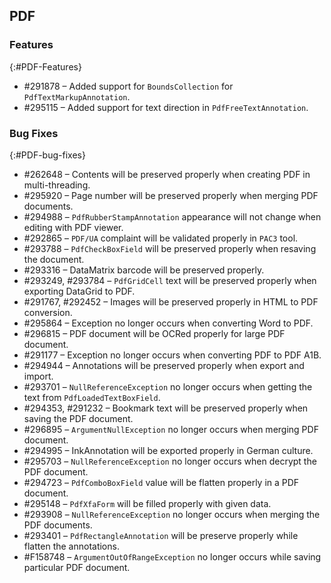 ## PDF

### Features
{:#PDF-Features}
* \#291878 – Added support for `BoundsCollection` for `PdfTextMarkupAnnotation`.
* \#295115 – Added support for text direction in `PdfFreeTextAnnotation`.

### Bug Fixes
{:#PDF-bug-fixes}

* \#262648 – Contents will be preserved properly when creating PDF in multi-threading. 
* \#295920 – Page number will be preserved properly when merging PDF documents. 
* \#294988 – `PdfRubberStampAnnotation` appearance will not change when editing with PDF viewer.
* \#292865 – `PDF/UA` complaint will be validated properly in `PAC3` tool. 
* \#293788 – `PdfCheckBoxField` will be preserved properly when resaving the document. 
* \#293316 – DataMatrix barcode will be preserved properly.
* \#293249, \#293784 – `PdfGridCell` text will be preserved properly when exporting DataGrid to PDF. 
* \#291767, \#292452 – Images will be preserved properly in HTML to PDF conversion. 
* \#295864 – Exception no longer occurs when converting Word to PDF. 
* \#296815 – PDF document will be OCRed properly for large PDF document.
* \#291177 – Exception no longer occurs when converting PDF to PDF A1B. 
* \#294944 – Annotations will be preserved properly when export and import.
* \#293701 – `NullReferenceException` no longer occurs when getting the text from `PdfLoadedTextBoxField`.
* \#294353, \#291232 – Bookmark text will be preserved properly when saving the PDF document. 
* \#296895 – `ArgumentNullException` no longer occurs when merging PDF document. 
* \#294995 – InkAnnotation will be exported properly in German culture. 
* \#295703 – `NullReferenceException` no longer occurs when decrypt the PDF document. 
* \#294723 – `PdfComboBoxField` value will be flatten properly in a PDF document. 
* \#295148 – `PdfXfaForm` will be filled properly with given data. 
* \#293908 – `NullReferenceException` no longer occurs when merging the PDF documents. 
* \#293401 – `PdfRectangleAnnotation` will be preserve properly while flatten the annotations. 
* \#F158748 – `ArgumentOutOfRangeException` no longer occurs while saving particular PDF document. 